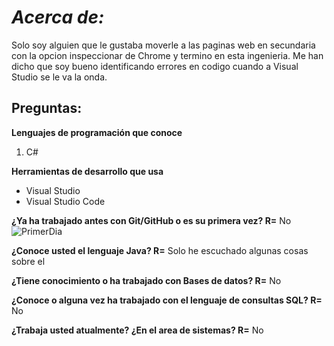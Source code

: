 

# *Acerca de:*
Solo soy alguien que le gustaba moverle a las paginas web en secundaria con la opcion inspeccionar de Chrome y termino en esta ingenieria.
Me han dicho que soy bueno identificando errores en codigo cuando a Visual Studio se le va la onda.

## Preguntas: 
**Lenguajes de programación que conoce**
1. C#

**Herramientas de desarrollo que usa**
* Visual Studio
* Visual Studio Code 

**¿Ya ha trabajado antes con Git/GitHub o es su primera vez?
R=** No
![PrimerDia](https://memegenerator.net/img/instances/75955969/es-mi-primer-dia.jpg)

**¿Conoce usted el lenguaje Java?
R=** Solo he escuchado algunas cosas sobre el

**¿Tiene conocimiento o ha trabajado con Bases de datos?
R=** No

**¿Conoce o alguna vez ha trabajado con el lenguaje de consultas SQL?
R=** No

**¿Trabaja usted atualmente? ¿En el area de sistemas?
R=** No
